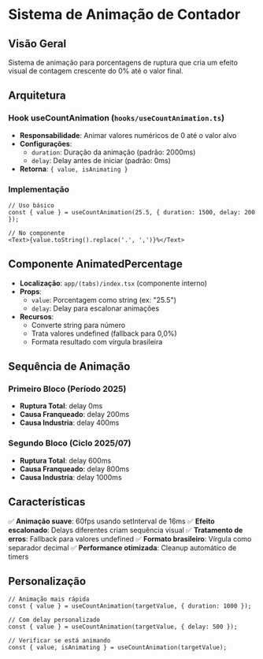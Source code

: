 # Sistema de Animação de Contador

## Visão Geral

Sistema de animação para porcentagens de ruptura que cria um efeito visual de contagem crescente do 0% até o valor final.

## Arquitetura

### Hook useCountAnimation (`hooks/useCountAnimation.ts`)

- **Responsabilidade**: Animar valores numéricos de 0 até o valor alvo
- **Configurações**:
  - `duration`: Duração da animação (padrão: 2000ms)
  - `delay`: Delay antes de iniciar (padrão: 0ms)
- **Retorna**: `{ value, isAnimating }`

### Implementação

```tsx
// Uso básico
const { value } = useCountAnimation(25.5, { duration: 1500, delay: 200 });

// No componente
<Text>{value.toString().replace('.', ',')}%</Text>
```

## Componente AnimatedPercentage

- **Localização**: `app/(tabs)/index.tsx` (componente interno)
- **Props**:
  - `value`: Porcentagem como string (ex: "25.5")
  - `delay`: Delay para escalonar animações
- **Recursos**:
  - Converte string para número
  - Trata valores undefined (fallback para 0,0%)
  - Formata resultado com vírgula brasileira

## Sequência de Animação

### Primeiro Bloco (Período 2025)
- **Ruptura Total**: delay 0ms
- **Causa Franqueado**: delay 200ms  
- **Causa Industria**: delay 400ms

### Segundo Bloco (Ciclo 2025/07)
- **Ruptura Total**: delay 600ms
- **Causa Franqueado**: delay 800ms
- **Causa Industria**: delay 1000ms

## Características

✅ **Animação suave**: 60fps usando setInterval de 16ms
✅ **Efeito escalonado**: Delays diferentes criam sequência visual
✅ **Tratamento de erros**: Fallback para valores undefined
✅ **Formato brasileiro**: Vírgula como separador decimal
✅ **Performance otimizada**: Cleanup automático de timers

## Personalização

```tsx
// Animação mais rápida
const { value } = useCountAnimation(targetValue, { duration: 1000 });

// Com delay personalizado
const { value } = useCountAnimation(targetValue, { delay: 500 });

// Verificar se está animando
const { value, isAnimating } = useCountAnimation(targetValue);
``` 